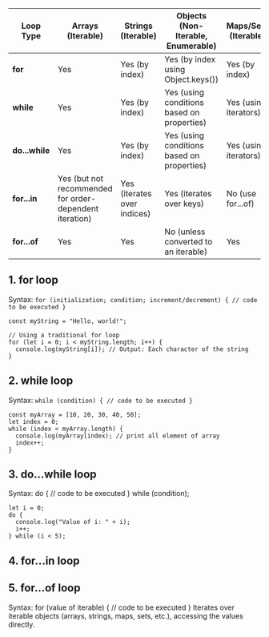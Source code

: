 | Loop Type | Arrays (Iterable) | Strings (Iterable) | Objects (Non-Iterable, Enumerable) | Maps/Sets (Iterable) |
|---|---|---|---|---|
| **for** | Yes | Yes (by index) | Yes (by index using Object.keys()) | Yes (by index) |
| **while** | Yes | Yes (by index) | Yes (using conditions based on properties) | Yes (using iterators) |
| **do...while** | Yes | Yes (by index) | Yes (using conditions based on properties) | Yes (using iterators) |
| **for...in** | Yes (but not recommended for order-dependent iteration) | Yes (iterates over indices) | Yes (iterates over keys) | No (use for...of) |
| **for...of** | Yes | Yes | No (unless converted to an iterable) | Yes |


## 1. for loop
  Syntax: `for (initialization; condition; increment/decrement) { // code to be executed }`
```
const myString = "Hello, world!";

// Using a traditional for loop
for (let i = 0; i < myString.length; i++) {
  console.log(myString[i]); // Output: Each character of the string
}
```
## 2. while loop
  Syntax: `while (condition) { // code to be executed }`
```
const myArray = [10, 20, 30, 40, 50];
let index = 0;
while (index < myArray.length) {
  console.log(myArray[index); // print all element of array
  index++;
}
```
## 3. do...while loop
Syntax: do { // code to be executed } while (condition);
```
let i = 0;
do {
  console.log("Value of i: " + i);
  i++;
} while (i < 5);
```
## 4. for...in loop

## 5. for...of loop
Syntax: for (value of iterable) { // code to be executed }
 Iterates over iterable objects (arrays, strings, maps, sets, etc.), accessing the values directly.
